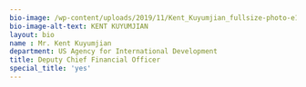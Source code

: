```yaml
---
bio-image: /wp-content/uploads/2019/11/Kent_Kuyumjian_fullsize-photo-e1574704154679-289x300.jpg"
bio-image-alt-text: KENT KUYUMJIAN
layout: bio
name : Mr. Kent Kuyumjian
department: US Agency for International Development
title: Deputy Chief Financial Officer
special_title: 'yes'
---
```

